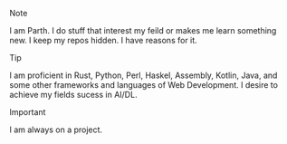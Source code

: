 > [!NOTE]  
> I am Parth.
> I do stuff that interest my feild or makes me learn something new.
> I keep my repos hidden. I have reasons for it.

> [!TIP]
> I am proficient in Rust, Python, Perl, Haskel, Assembly, Kotlin, Java, and some other frameworks and languages of Web Development.
> I desire to achieve my fields sucess in AI/DL.

> [!IMPORTANT]  
> I am always on a project.
